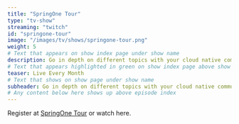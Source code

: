 ```yaml
---
title: "SpringOne Tour"
type: "tv-show"
streaming: "twitch"
id: "springone-tour"
image: "/images/tv/shows/springone-tour.png"
weight: 5
# Text that appears on show index page under show name
description: Go in depth on different topics with your cloud native community favorites. Register at [SpringOne Tour](https://springonetour.io/) or watch here.
# Text that appears highlighted in green on show index page above show name
teaser: Live Every Month
# Text that shows on show page under show name
subheader: Go in depth on different topics with your cloud native community favorites on Twitch, every month.
# Any content below here shows up above episode index
---
```

Register at [SpringOne Tour](https://springonetour.io/) or watch here.